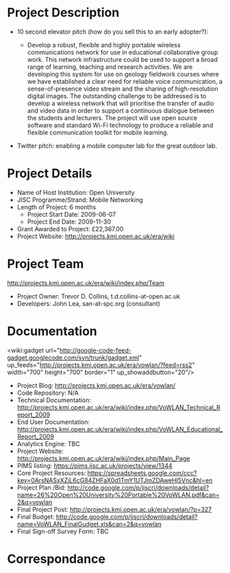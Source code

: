 # Project Description #

  * 10 second elevator pitch (how do you sell this to an early adopter?):
    * Develop a robust, flexible and highly portable wireless communications network for use in educational collaborative group work. This network infrastructure could be used to support a broad range of learning, teaching and research activities. We are developing this system for use on geology fieldwork courses where we have established a clear need for reliable voice communication, a sense-of-presence video stream and the sharing of high-resolution digital images. The outstanding challenge to be addressed is to develop a wireless network that will prioritise the transfer of audio and video data in order to support a continuous dialogue between the students and lecturers. The project will use open source software and standard Wi-Fi technology to produce a reliable and flexible communication toolkit for mobile learning.

  * Twitter pitch: enabling a mobile computer lab for the great outdoor lab.

# Project Details #

  * Name of Host Institution: Open University
  * JISC Programme/Strand: Mobile Networking
  * Length of Project: 6 months
    * Project Start Date: 2009-06-07
    * Project End Date: 2009-11-30
  * Grant Awarded to Project: £22,367.00
  * Project Website: http://projects.kmi.open.ac.uk/era/wiki

# Project Team #
http://projects.kmi.open.ac.uk/era/wiki/index.php/Team
  * Project Owner: Trevor D. Collins, t.d.collins-at-open.ac.uk
  * Developers: John Lea, san-at-spc.org (consultant)

# Documentation #
<wiki:gadget url="http://google-code-feed-gadget.googlecode.com/svn/trunk/gadget.xml" up\_feeds="http://projects.kmi.open.ac.uk/era/vowlan/?feed=rss2" width="700" height="700" border="1" up\_showaddbutton="20"/>

  * Project Blog: http://projects.kmi.open.ac.uk/era/vowlan/
  * Code Repository: N/A
  * Technical Documentation: http://projects.kmi.open.ac.uk/era/wiki/index.php/VoWLAN_Technical_Report_2009
  * End User Documentation: http://projects.kmi.open.ac.uk/era/wiki/index.php/VoWLAN_Educational_Report_2009
  * Analytics Engine: TBC
  * Project Website: http://projects.kmi.open.ac.uk/era/wiki/index.php/Main_Page
  * PIMS listing: https://pims.jisc.ac.uk/projects/view/1344
  * Core Project Resources: https://spreadsheets.google.com/ccc?key=0ArsNASxXZiL6cG84ZHFaX0d1TmY1UTJmZDAweHI5Vnc&hl=en
  * Project Plan /Bid: http://code.google.com/p/jiscri/downloads/detail?name=26%20Open%20University%20Portable%20VoWLAN.pdf&can=2&q=vowlan
  * Final Project Post: http://projects.kmi.open.ac.uk/era/vowlan/?p=327
  * Final Budget: http://code.google.com/p/jiscri/downloads/detail?name=VoWLAN_FinalGudget.xls&can=2&q=vowlan
  * Final Sign-off Survey Form: TBC

# Correspondance #